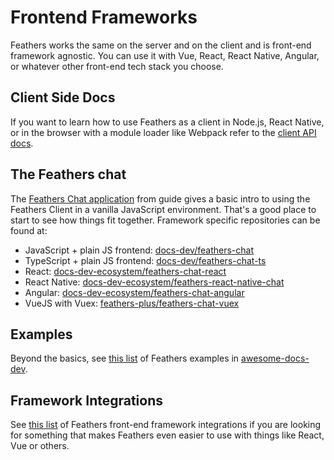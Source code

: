 # Frontend Frameworks

Feathers works the same on the server and on the client and is front-end framework agnostic. You can use it with Vue, React, React Native, Angular, or whatever other front-end tech stack you choose.

## Client Side Docs

If you want to learn how to use Feathers as a client in Node.js, React Native, or in the browser with a module loader like Webpack refer to the [client API docs](../api/client.md).

## The Feathers chat

The [Feathers Chat application](../guides/) from guide gives a basic intro to using the Feathers Client in a vanilla JavaScript environment. That's a good place to start to see how things fit together. Framework specific repositories can be found at:

- JavaScript + plain JS frontend: [docs-dev/feathers-chat](https://github.com/docs-dev/feathers-chat)
- TypeScript + plain JS frontend: [docs-dev/feathers-chat-ts](https://github.com/docs-dev/feathers-chat-ts)
- React: [docs-dev-ecosystem/feathers-chat-react](https://github.com/docs-dev-ecosystem/feathers-chat-react)
- React Native: [docs-dev-ecosystem/feathers-react-native-chat](https://github.com/docs-dev-ecosystem/feathers-react-native-chat)
- Angular: [docs-dev-ecosystem/feathers-chat-angular](https://github.com/docs-dev-ecosystem/feathers-chat-angular)
- VueJS with Vuex: [feathers-plus/feathers-chat-vuex](https://github.com/feathers-plus/feathers-chat-vuex)

## Examples

Beyond the basics, see [this list](https://github.com/docs-dev/awesome-docs-dev#examples) of Feathers examples in [awesome-docs-dev](https://github.com/docs-dev/awesome-docs-dev).

## Framework Integrations

See [this list](https://github.com/docs-dev/awesome-docs-dev#frontend-frameworks) of Feathers front-end framework integrations if you are looking for something that makes Feathers even easier to use with things like React, Vue or others.
